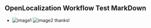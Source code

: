 ## OpenLocalization Workflow Test MarkDown
* ![image1](.\473418ea-6ac0-460c-98cb-021c85cccfff.PNG)   ![image2](.\fda2635e-ba54-4d9f-8de7-4c4c499e28d0.png) 
thanks!